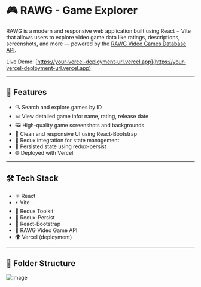 # 🎮 RAWG - Game Explorer

RAWG is a modern and responsive web application built using React + Vite that allows users to explore video game data like ratings, descriptions, screenshots, and more — powered by the [RAWG Video Games Database API](https://rawg.io/apidocs).

Live Demo: [https://your-vercel-deployment-url.vercel.app](https://your-vercel-deployment-url.vercel.app)

---

## 🚀 Features

- 🔍 Search and explore games by ID
- 📊 View detailed game info: name, rating, release date
- 🖼 High-quality game screenshots and backgrounds
- 🎨 Clean and responsive UI using React-Bootstrap
- 🔁 Redux integration for state management
- 💾 Persisted state using redux-persist
- 🌐 Deployed with Vercel

---

## 🛠 Tech Stack

- ⚛️ React
- ⚡ Vite
- 🧩 Redux Toolkit
- 🧠 Redux-Persist
- 💅 React-Bootstrap
- 🔗 RAWG Video Game API
- 🌍 Vercel (deployment)

---

## 📁 Folder Structure
![image](https://github.com/user-attachments/assets/197e63cb-fd41-49d3-9159-8c5b35955b26)

